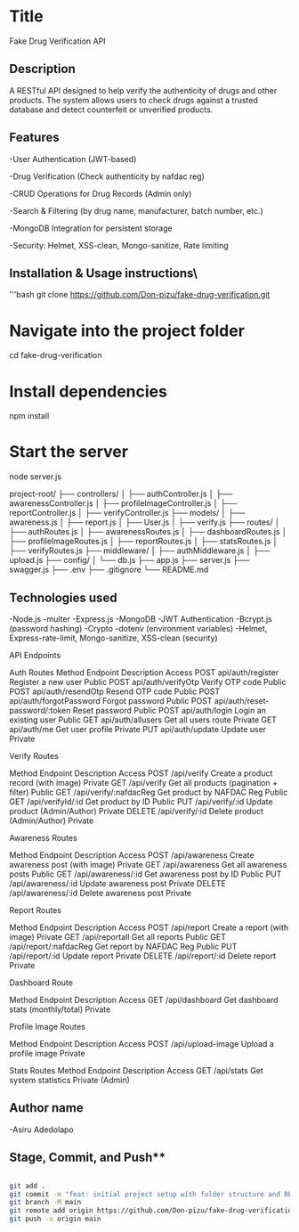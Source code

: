 # Title
Fake Drug Verification API

## Description
A RESTful API designed to help verify the authenticity of drugs and other products.
The system allows users to check drugs against a trusted database and detect counterfeit or unverified products.

## Features
-User Authentication (JWT-based)

-Drug Verification (Check authenticity by nafdac reg)

-CRUD Operations for Drug Records (Admin only)

-Search & Filtering (by drug name, manufacturer, batch number, etc.)

-MongoDB Integration for persistent storage

-Security: Helmet, XSS-clean, Mongo-sanitize, Rate limiting


## Installation & Usage instructions\
'''bash
git clone https://github.com/Don-pizu/fake-drug-verification.git

# Navigate into the project folder
cd fake-drug-verification

# Install dependencies
npm install

# Start the server
node server.js

project-root/
├── controllers/
│   ├── authController.js
│   ├── awarenessController.js
│   ├── profileImageController.js
│   ├── reportController.js
│   ├── verifyController.js
├── models/
│   ├── awareness.js
│   ├── report.js
│   ├── User.js
│   ├── verify.js
├── routes/
│   ├── authRoutes.js
│   ├── awarenessRoutes.js
│   ├── dashboardRoutes.js
│   ├── profileImageRoutes.js
│   ├── reportRoutes.js
│   ├── statsRoutes.js
│   ├── verifyRoutes.js
├── middleware/
│   ├── authMiddleware.js
│   ├── upload.js
├── config/
│   └── db.js
├── app.js
├── server.js
├── swagger.js
├── .env
├── .gitignore
└── README.md



## Technologies used
-Node.js
-multer
-Express.js
-MongoDB
-JWT Authentication
-Bcrypt.js (password hashing)
-Crypto
-dotenv (environment variables)
-Helmet, Express-rate-limit, Mongo-sanitize, XSS-clean (security)



API Endpoints

Auth Routes
Method       Endpoint                 Description              Access
POST    api/auth/register          Register a new user         Public
POST    api/auth/verifyOtp         Verify OTP code             Public
POST    api/auth/resendOtp         Resend OTP code             Public
POST    api/auth/forgotPassword    Forgot password             Public
POST    api/auth/reset-password/:token    Reset password       Public
POST    api/auth/login             Login an existing user      Public
GET     api/auth/allusers          Get all users route         Private
GET     api/auth/me                Get user profile            Private
PUT     api/auth/update            Update user                 Private


Verify Routes

Method	            Endpoint	                        Description	                                Access
POST	            /api/verify	                    Create a product record (with image)	        Private
GET	                /api/verify	                    Get all products (pagination + filter)	        Public
GET              	/api/verify/:nafdacReg	        Get product by NAFDAC Reg						Public
GET					/api/verifyId/:id				Get product by ID								Public
PUT					/api/verify/:id					Update product (Admin/Author)					Private
DELETE				/api/verify/:id					Delete product (Admin/Author)					Private


Awareness Routes

Method				Endpoint							Description									Access
POST				/api/awareness					Create awareness post (with image)				Private
GET					/api/awareness					Get all awareness posts							Public
GET					/api/awareness/:id				Get awareness post by ID						Public
PUT					/api/awareness/:id				Update awareness post							Private
DELETE				/api/awareness/:id				Delete awareness post							Private

Report Routes

Method				Endpoint							Description									Access
POST				/api/report						Create a report (with image)					Private
GET					/api/reportall					Get all reports									Public
GET					/api/report/:nafdacReg			Get report by NAFDAC Reg						Public
PUT					/api/report/:id					Update report									Private
DELETE				/api/report/:id					Delete report									Private

Dashboard Route

Method				Endpoint							Description									Access
GET					/api/dashboard					Get dashboard stats (monthly/total)				Private

Profile Image Routes

Method				Endpoint							Description									Access
POST				/api/upload-image				Upload a profile image							Private

Stats Routes
Method				Endpoint							Description									Access
GET					/api/stats						Get system statistics							Private (Admin)



## Author name

-Asiru Adedolapo

## Stage, Commit, and Push**

```bash

git add .
git commit -m "feat: initial project setup with folder structure and README"
git branch -M main
git remote add origin https://github.com/Don-pizu/fake-drug-verification.git
git push -u origin main

